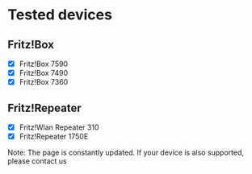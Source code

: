 # Tested devices

## Fritz!Box
- [x] Fritz!Box 7590
- [x] Fritz!Box 7490
- [x] Fritz!Box 7360

## Fritz!Repeater
- [x] Fritz!Wlan Repeater 310
- [x] Fritz!Repeater 1750E

Note: The page is constantly updated. If your device is also supported, please contact us

